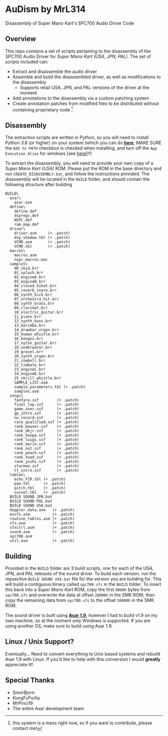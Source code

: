 # AuDism by MrL314
 Disassembly of Super Mario Kart's SPC700 Audio Driver Code



## Overview
This repo contains a set of scripts pertaining to the disassembly of the SPC700 Audio Driver for *Super Mario Kart (USA, JPN, PAL)*. The set of scripts included can:
- Extract and disassemble the audio driver
- Assemble and build the disassembled driver, as well as modifications to the disassembly
  - Supports retail USA, JPN, and PAL versions of the driver at the moment
- Add annotations to the disassembly via a custom patching system
- Create annotation patches from modified files to be distributed without containing proprietary code [^1]

[^1]: this system is a mess right now, so if you want to contribute, please contact me!

## Disassembly
The extraction scripts are written in Python, so you will need to install Python 3.8 (or higher) on your system (which you can do [**here**](https://www.python.org/downloads/), MAKE SURE the `Add to PATH` checkbox is checked when installing, and turn off the `App Execution Alias` for windows [see [here](https://www.windowscentral.com/how-manage-app-execution-aliases-windows-10)]!!)

To extract the disassembly, you will need to provide your own copy of a *Super Mario Kart (USA)* ROM. Please put the ROM in the base directory and run `CREATE_DISASSEMBLY.bat`, and follow the instructions provided. The disassembly will be located in the `BUILD` folder, and should contain the following structure after building
```
BUILD\
  asar\
    asar.exe
  define\
    define.def
    dspregs.def
    NSPC.def
    ram_map.def
  driver\
    driver.asm     (+ .patch)
    dsp_shadow.tbl (+ .patch)
    VCMD.asm       (+ .patch)
    VCMD.tbl       (+ .patch)
  macros\
    macros.asm
    nspc_macros.mac
  samples\
    00_skid.brr
    01_splash.brr
    02_engineA.brr
    03_engineB.brr
    04_closed_hihat.brr
    05_reverb_snare.brr
    06_synth_kick.brr
    07_orchestra_hit.brr
    08_synth_brass.brr
    09_clarinet.brr
    10_electric_guitar.brr
    11_piano.brr
    12_synth_bass.brr
    13_marimba.brr
    14_drawbar_organ.brr
    15_human_whistle.brr
    16_bongos.brr
    17_nylon_guitar.brr
    18_underwater.brr
    19_gravel.brr
    20_synth_organ.brr
    21_cowbell.brr
    22_timbale.brr
    23_engineC.brr
    24_engineD.brr
    25_shrill_whistle.brr
    SAMPLE_LIST.asm
    sample_parameters.tbl (+ .patch)
    samples.asm
  songs\
    fanfare.ssf        (+ .patch)
    final_lap.ssf      (+ .patch)
    game_over.ssf      (+ .patch)
    gp_intro.ssf       (+ .patch)
    no_record.ssf      (+ .patch)
    race_qualified.ssf (+ .patch)
    rank_bowser.ssf    (+ .patch)
    rank_dkjr.ssf      (+ .patch)
    rank_koopa.ssf     (+ .patch)
    rank_luigi.ssf     (+ .patch)
    rank_mario.ssf     (+ .patch)
    rank_out.ssf       (+ .patch)
    rank_peach.ssf     (+ .patch)
    rank_toad.ssf      (+ .patch)
    rank_yoshi.ssf     (+ .patch)
    starman.ssf        (+ .patch)
    tt_intro.ssf       (+ .patch)
  tables\
    echo_FIR.tbl (+ .patch)
    pan.tbl      (+ .patch)
    pitch.tbl    (+ .patch)
    susvel.tbl   (+ .patch)
  BUILD SOUND JPN.bat
  BUILD SOUND PAL.bat
  BUILD SOUND USA.bat
  doppler_data.asm   (+ .patch)
  exsfx.asm          (+ .patch)
  routine_tables.asm (+ .patch)
  sfx.asm            (+ .patch)
  sfxctrl.asm        (+ .patch)
  sound.asm          (+ .patch)
  spc700.asm
  util.asm           (+ .patch)
```

## Building
Provided in the `BUILD` folder are 3 build scripts, one for each of the USA, JPN, and PAL releases of the sound driver. To build each version, run the repsective `BUILD SOUND XXX.bat` file for the version you are building for. This will build a contiguous binary called `spc700.sfc` in the `BUILD` folder. To insert this back into a *Super Mario Kart* ROM, copy the first `8000h` bytes from `spc700.sfc` and overwrite the data at offset `28000h` in the SMK ROM, then copy the remaining data from `spc700.sfc` to the offset `38000h` in the SMK ROM.

The sound driver is built using [**Asar 1.9**](https://github.com/RPGHacker/asar), however I had to build v1.9 on my own machine, so at the moment only Windows is supported. If you are using another OS, make sure to build using Asar 1.9. 

## Linux / Unix Support?
Eventually... Need to convert everything to Unix based systems and rebuild Asar 1.9 with Linux. If you'd like to help with this conversion I would **greatly** appreciate it!!

## Special Thanks
- SmorBjorn
- KungFuFurby
- MrPinci19
- The entire Asar development team